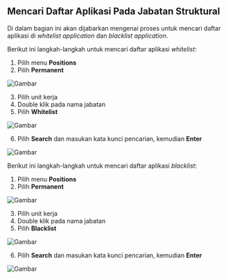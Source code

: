 ## **Mencari Daftar Aplikasi Pada Jabatan Struktural**

Di dalam bagian ini akan dijabarkan mengenai proses untuk mencari daftar aplikasi di *whitelist application* 
dan *blacklist application*.

Berikut ini langkah-langkah untuk mencari daftar aplikasi *whitelist*:

1. Pilih menu **Positions**
2. Pilih **Permanent**

![Gambar](_screenshot/.png/?sanitize=true)

3. Pilih unit kerja
4. Double klik pada nama jabatan
5. Pilih **Whitelist**

![Gambar](_screenshot/.png/?sanitize=true)

6. Pilih **Search** dan masukan kata kunci pencarian, kemudian **Enter**

![Gambar](_screenshot/.png/?sanitize=true)

Berikut ini langkah-langkah untuk mencari daftar aplikasi *blacklist*:

1. Pilih menu **Positions**
2. Pilih **Permanent**

![Gambar](_screenshot/.png/?sanitize=true)

3. Pilih unit kerja
4. Double klik pada nama jabatan
5. Pilih **Blacklist**

![Gambar](_screenshot/.png/?sanitize=true)

6. Pilih **Search** dan masukan kata kunci pencarian, kemudian **Enter**

![Gambar](_screenshot/.png/?sanitize=true)